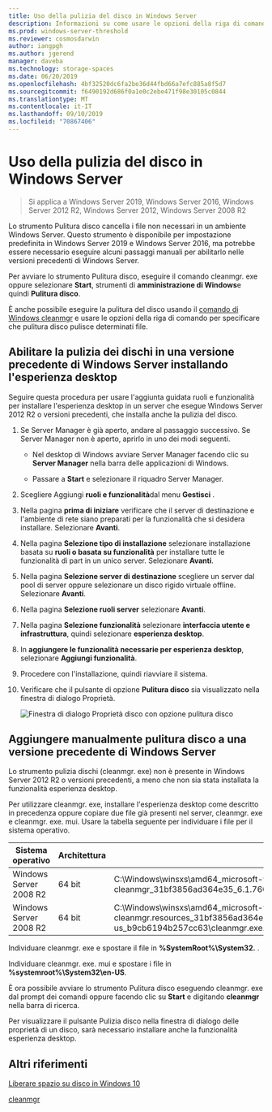 ```yaml
---
title: Uso della pulizia del disco in Windows Server
description: Informazioni su come usare le opzioni della riga di comando per configurare lo strumento di pulizia dei dischi (cleanmgr. exe) per pulire automaticamente determinati file.
ms.prod: windows-server-threshold
ms.reviewer: cosmosdarwin
author: iangpgh
ms.author: jgerend
manager: daveba
ms.technology: storage-spaces
ms.date: 06/20/2019
ms.openlocfilehash: 4bf32520dc6fa2be36d44fbd66a7efc885a8f5d7
ms.sourcegitcommit: f6490192d686f0a1e0c2ebe471f98e30105c0844
ms.translationtype: MT
ms.contentlocale: it-IT
ms.lasthandoff: 09/10/2019
ms.locfileid: "70867406"
---
```

# <a name="using-disk-cleanup-on-windows-server"></a>Uso della pulizia del disco in Windows Server

> Si applica a Windows Server 2019, Windows Server 2016, Windows Server 2012 R2, Windows Server 2012, Windows Server 2008 R2

Lo strumento Pulitura disco cancella i file non necessari in un ambiente Windows Server. Questo strumento è disponibile per impostazione predefinita in Windows Server 2019 e Windows Server 2016, ma potrebbe essere necessario eseguire alcuni passaggi manuali per abilitarlo nelle versioni precedenti di Windows Server.

Per avviare lo strumento Pulitura disco, eseguire il comando cleanmgr. exe oppure selezionare **Start**, strumenti di **amministrazione di Windows**e quindi **Pulitura disco**.

È anche possibile eseguire la pulitura del disco usando il [comando di Windows cleanmgr](../../administration/windows-commands/cleanmgr.md) e usare le opzioni della riga di comando per specificare che pulitura disco pulisce determinati file.

## <a name="enable-disk-cleanup-on-an-earlier-version-of-windows-server-by-installing-the-desktop-experience"></a>Abilitare la pulizia dei dischi in una versione precedente di Windows Server installando l'esperienza desktop

Seguire questa procedura per usare l'aggiunta guidata ruoli e funzionalità per installare l'esperienza desktop in un server che esegue Windows Server 2012 R2 o versioni precedenti, che installa anche la pulizia del disco.

1. Se Server Manager è già aperto, andare al passaggio successivo. Se Server Manager non è aperto, aprirlo in uno dei modi seguenti.

   - Nel desktop di Windows avviare Server Manager facendo clic su **Server Manager** nella barra delle applicazioni di Windows.

   - Passare a **Start** e selezionare il riquadro Server Manager.

1. Scegliere Aggiungi **ruoli e funzionalità**dal menu **Gestisci** .

1. Nella pagina **prima di iniziare** verificare che il server di destinazione e l'ambiente di rete siano preparati per la funzionalità che si desidera installare. Selezionare **Avanti**.

1. Nella pagina **Selezione tipo di installazione** selezionare installazione basata su **ruoli o basata su funzionalità** per installare tutte le funzionalità di part in un unico server. Selezionare **Avanti**.

1. Nella pagina **Selezione server di destinazione** scegliere un server dal pool di server oppure selezionare un disco rigido virtuale offline. Selezionare **Avanti**.

1. Nella pagina **Selezione ruoli server** selezionare **Avanti**.

1. Nella pagina **Selezione funzionalità** selezionare **interfaccia utente e infrastruttura**, quindi selezionare **esperienza desktop**.

1. In **aggiungere le funzionalità necessarie per esperienza desktop**, selezionare **Aggiungi funzionalità**.

1. Procedere con l'installazione, quindi riavviare il sistema.

1. Verificare che il pulsante di opzione **Pulitura disco** sia visualizzato nella finestra di dialogo Proprietà.

   ![Finestra di dialogo Proprietà disco con opzione pulitura disco](media/diskpropswcleanup.png)

## <a name="manually-add-disk-cleanup-to-an-earlier-version-of-windows-server"></a>Aggiungere manualmente pulitura disco a una versione precedente di Windows Server

Lo strumento pulizia dischi (cleanmgr. exe) non è presente in Windows Server 2012 R2 o versioni precedenti, a meno che non sia stata installata la funzionalità esperienza desktop.

Per utilizzare cleanmgr. exe, installare l'esperienza desktop come descritto in precedenza oppure copiare due file già presenti nel server, cleanmgr. exe e cleanmgr. exe. mui. Usare la tabella seguente per individuare i file per il sistema operativo.

| Sistema operativo  | Architettura  | Percorso file  |
| ----------------- | -------------- | --------------- |
| Windows Server 2008 R2 | 64 bit | C:\Windows\winsxs\amd64_microsoft-windows-cleanmgr_31bf3856ad364e35_6.1.7600.16385_none_c9392808773cd7da\cleanmgr.exe 
| Windows Server 2008 R2 | 64 bit | C:\Windows\winsxs\amd64_microsoft-windows-cleanmgr.resources_31bf3856ad364e35_6.1.7600.16385_en-us_b9cb6194b257cc63\cleanmgr.exe.mui |

Individuare cleanmgr. exe e spostare il file in **%SystemRoot%\System32.** .

Individuare cleanmgr. exe. mui e spostare i file in **%systemroot%\System32\en-US**.

È ora possibile avviare lo strumento Pulitura disco eseguendo cleanmgr. exe dal prompt dei comandi oppure facendo clic su **Start** e digitando **cleanmgr** nella barra di ricerca.

Per visualizzare il pulsante Pulizia disco nella finestra di dialogo delle proprietà di un disco, sarà necessario installare anche la funzionalità esperienza desktop.

## <a name="additional-references"></a>Altri riferimenti

[Liberare spazio su disco in Windows 10](https://support.microsoft.com/en-us/help/12425/windows-10-free-up-drive-space)

[cleanmgr](../../administration/windows-commands/cleanmgr.md)
